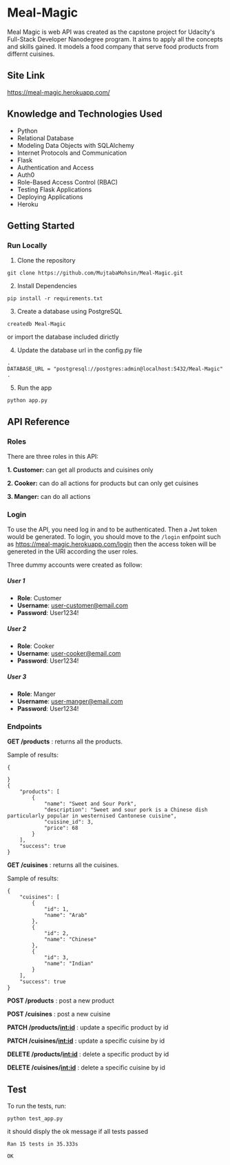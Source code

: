 # Meal-Magic
Meal Magic is web API was created as the capstone project for Udacity's Full-Stack Developer Nanodegree program. It aims to apply all the concepts and skills gained.
It models a food company that serve food products from differnt cuisines. 

## Site Link
https://meal-magic.herokuapp.com/

## Knowledge and Technologies Used
- Python
- Relational Database
- Modeling Data Objects with SQLAlchemy
- Internet Protocols and Communication
- Flask 
- Authentication and Access
- Auth0
- Role-Based Access Control (RBAC)
- Testing Flask Applications
- Deploying Applications
- Heroku

## Getting Started
### Run Locally
1.	Clone the repository
```
git clone https://github.com/MujtabaMohsin/Meal-Magic.git
```

2.	Install Dependencies
```
pip install -r requirements.txt
```

3.	Create a database using PostgreSQL
```
createdb Meal-Magic
```
or import the database included dirictly

4.	Update the database url in the config.py file
```
.
DATABASE_URL = "postgresql://postgres:admin@localhost:5432/Meal-Magic"
.
```

5.	Run the app
```
python app.py
```

## API Reference

### Roles
There are three roles in this API:

**1.  Customer:** can get all products and cuisines only

**2.  Cooker:** can do all actions for products but can only get cuisines

**3.  Manger:** can do all actions

### Login
To use the API, you need log in and to be authenticated. Then a Jwt token would be generated.
To login, you should move to the ```/login``` enfpoint such as https://meal-magic.herokuapp.com/login then the access token will be genereted in the URI
according the user roles.

Three dummy accounts were created as follow:
##### User 1
- **Role**: Customer
- **Username**: user-customer@email.com
- **Password**: User1234!

##### User 2
- **Role**: Cooker
- **Username**: user-cooker@email.com
- **Password**: User1234!

##### User 3
- **Role**: Manger
- **Username**: user-manger@email.com
- **Password**: User1234!

### Endpoints
**GET /products** : returns all the products.

Sample of results:
```
{

}
{
    "products": [
        {
            "name": "Sweet and Sour Pork",
            "description": "Sweet and sour pork is a Chinese dish particularly popular in westernised Cantonese cuisine",
            "cuisine_id": 3,
            "price": 68
        }
    ],
    "success": true
}
```

**GET /cuisines** : returns all the cuisines.

Sample of results:
```
{
    "cuisines": [
        {
            "id": 1,
            "name": "Arab"
        },
        {
            "id": 2,
            "name": "Chinese"
        },
        {
            "id": 3,
            "name": "Indian"
        }
    ],
    "success": true
}
```

**POST /products** : post a new product

**POST /cuisines** : post a new cuisine
 
**PATCH /products/<int:id>** : update a specific product by id

**PATCH /cuisines/<int:id>** : update a specific cuisine by id

**DELETE /products/<int:id>** : delete a specific product by id
 
**DELETE /cuisines/<int:id>** : delete a specific cuisine by id


## Test
To run the tests, run:
```
python test_app.py
```
it should disply the ok message if all tests passed
```
Ran 15 tests in 35.333s

OK
```

